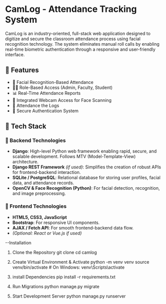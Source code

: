 
# CamLog - Attendance Tracking System

CamLog is an industry-oriented, full-stack web application designed to digitize and secure the classroom attendance process using facial recognition technology. The system eliminates manual roll calls by enabling real-time biometric authentication through a responsive and user-friendly interface.

## 🚀 Features

- 🎯 Facial Recognition-Based Attendance
- 🧑‍💼 Role-Based Access (Admin, Faculty, Student)
- 📊 Real-Time Attendance Reports
- 📸 Integrated Webcam Access for Face Scanning
- 📅 Attendance the Logs 
- 🔐 Secure Authentication System

## 📸 Tech Stack

### 🔧 Backend Technologies

- **Django**: High-level Python web framework enabling rapid, secure, and scalable development. Follows MTV (Model-Template-View) architecture.
- **Django REST Framework** *(if used)*: Simplifies the creation of robust APIs for frontend-backend interaction.
- **SQLite / PostgreSQL**: Relational database for storing user profiles, facial data, and attendance records.
- **OpenCV & Face Recognition (Python)**: For facial detection, recognition, and image preprocessing.

### 🎨 Frontend Technologies

- **HTML5, CSS3, JavaScript**
- **Bootstrap**: For responsive UI components.
- **AJAX / Fetch API**: For smooth frontend-backend data flow.
- *(Optional: React or Vue.js if used)*


--Installation

1. Clone the Repository
   git clone 
   cd camlog

2. Create Virtual Environment & Activate
   python -m venv venv
   source venv/bin/activate  # On Windows: venv\Scripts\activate


3. install Dependencies
   pip install -r requirements.txt


4. Run Migrations
   python manage.py migrate


5. Start Development Server
   python manage.py runserver





